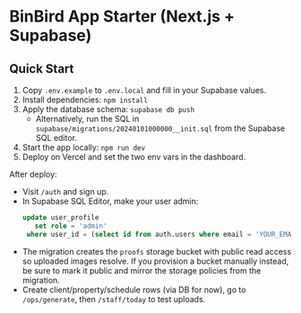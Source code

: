 # BinBird App Starter (Next.js + Supabase)

## Quick Start
1. Copy `.env.example` to `.env.local` and fill in your Supabase values.
2. Install dependencies: `npm install`
3. Apply the database schema: `supabase db push`
   - Alternatively, run the SQL in `supabase/migrations/20240101000000__init.sql` from the Supabase SQL editor.
4. Start the app locally: `npm run dev`
5. Deploy on Vercel and set the two env vars in the dashboard.

After deploy:
- Visit `/auth` and sign up.
- In Supabase SQL Editor, make your user admin:
  ```sql
  update user_profile
     set role = 'admin'
   where user_id = (select id from auth.users where email = 'YOUR_EMAIL');
  ```
- The migration creates the `proofs` storage bucket with public read access so uploaded images resolve. If you provision a bucket manually instead, be sure to mark it public and mirror the storage policies from the migration.
- Create client/property/schedule rows (via DB for now), go to `/ops/generate`, then `/staff/today` to test uploads.
